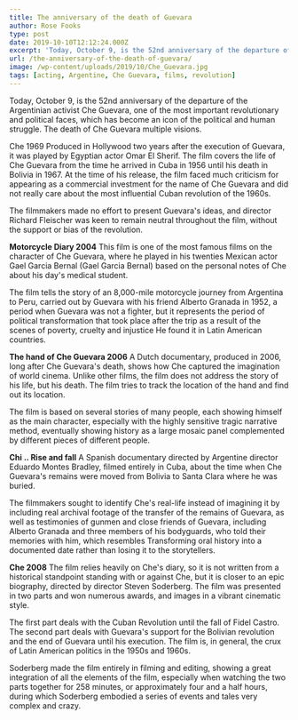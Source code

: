 ```yaml
---
title: The anniversary of the death of Guevara
author: Rose Fooks
type: post
date: 2019-10-10T12:12:24.000Z
excerpt: 'Today, October 9, is the 52nd anniversary of the departure of the Argentinian activist Che Guevara, one of the most important revolutionary and political faces'
url: /the-anniversary-of-the-death-of-guevara/
image: /wp-content/uploads/2019/10/Che_Guevara.jpg
tags: [acting, Argentine, Che Guevara, films, revolution]
---
```


Today, October 9, is the 52nd anniversary of the departure of the Argentinian activist Che Guevara, one of the most important revolutionary and political faces, which has become an icon of the political and human struggle. The death of Che Guevara multiple visions.

Che 1969 Produced in Hollywood two years after the execution of Guevara, it was played by Egyptian actor Omar El Sherif. The film covers the life of Che Guevara from the time he arrived in Cuba in 1956 until his death in Bolivia in 1967. At the time of his release, the film faced much criticism for appearing as a commercial investment for the name of Che Guevara and did not really care about the most influential Cuban revolution of the 1960s.

The filmmakers made no effort to present Guevara's ideas, and director Richard Fleischer was keen to remain neutral throughout the film, without the support or bias of the revolution.

**Motorcycle Diary 2004** This film is one of the most famous films on the character of Che Guevara, where he played in his twenties Mexican actor Gael Garcia Bernal (Gael Garcia Bernal) based on the personal notes of Che about his day's medical student.

The film tells the story of an 8,000-mile motorcycle journey from Argentina to Peru, carried out by Guevara with his friend Alberto Granada in 1952, a period when Guevara was not a fighter, but it represents the period of political transformation that took place after the trip as a result of the scenes of poverty, cruelty and injustice He found it in Latin American countries.

**The hand of Che Guevara 2006** A Dutch documentary, produced in 2006, long after Che Guevara's death, shows how Che captured the imagination of world cinema. Unlike other films, the film does not address the story of his life, but his death. The film tries to track the location of the hand and find out its location.

The film is based on several stories of many people, each showing himself as the main character, especially with the highly sensitive tragic narrative method, eventually showing history as a large mosaic panel complemented by different pieces of different people.

**Chi .. Rise and fall** A Spanish documentary directed by Argentine director Eduardo Montes Bradley, filmed entirely in Cuba, about the time when Che Guevara's remains were moved from Bolivia to Santa Clara where he was buried.

The filmmakers sought to identify Che's real-life instead of imagining it by including real archival footage of the transfer of the remains of Guevara, as well as testimonies of gunmen and close friends of Guevara, including Alberto Granada and three members of his bodyguards, who told their memories with him, which resembles Transforming oral history into a documented date rather than losing it to the storytellers.

**Che 2008** The film relies heavily on Che's diary, so it is not written from a historical standpoint standing with or against Che, but it is closer to an epic biography, directed by director Steven Soderberg. The film was presented in two parts and won numerous awards, and images in a vibrant cinematic style.

The first part deals with the Cuban Revolution until the fall of Fidel Castro. The second part deals with Guevara's support for the Bolivian revolution and the end of Guevara until his execution. The film is, in general, the crux of Latin American politics in the 1950s and 1960s.

Soderberg made the film entirely in filming and editing, showing a great integration of all the elements of the film, especially when watching the two parts together for 258 minutes, or approximately four and a half hours, during which Soderberg embodied a series of events and tales very complex and crazy.

